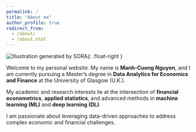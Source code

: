```yaml
---
permalink: /
title: "About me"
author_profile: true
redirect_from: 
  - /about/
  - /about.html
---
```


![Illustration generated by SORA](/files/about1.webp){: .float-right }

Welcome to my personal website. My name is **Manh-Cuong Nguyen**, and I am currently pursuing a Master’s degree in **Data Analytics for Economics and Finance** at the University of Glasgow (U.K.).

My academic and research interests lie at the intersection of **financial econometrics**, **applied statistics**, and advanced methods in **machine learning (ML)** and **deep learning (DL)**.

I am passionate about leveraging data-driven approaches to address complex economic and financial challenges.
